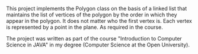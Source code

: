 This project implements the Polygon class on the basis of a linked list that maintains the list of vertices of the polygon by the order in which they appear in the polygon.
It does not matter who the first vertex is. Each vertex is represented by a point in the plane. As required in the course.

The project was written as part of the course "Introduction to Computer Science in JAVA" in my degree (Computer Science at the Open University).
